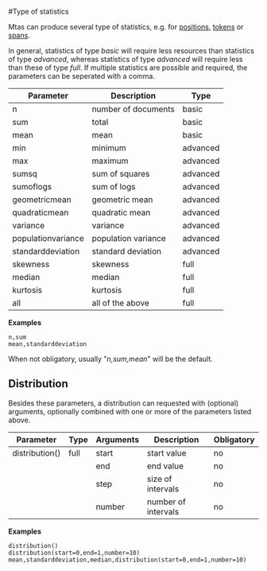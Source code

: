 #Type of statistics

Mtas can produce several type of statistics, e.g. for [positions](search_query_stats_positions.html), 
[tokens](search_query_stats_tokens.html) or [spans](search_query_stats_spans.html).

In general, statistics of type *basic* will require less resources than statistics of type *advanced*, whereas
statistics of type *advanced* will require less than these of type *full*. If multiple 
statistics are possible and required, the parameters can be seperated with a comma. 


| Parameter             | Description          | Type      |
|-----------------------|----------------------|-----------|
| n                     | number of documents  | basic     |
| sum                   | total                | basic     |
| mean                  | mean                 | basic     |
| min                   | minimum              | advanced  |
| max                   | maximum              | advanced  |
| sumsq                 | sum of squares       | advanced  |
| sumoflogs             | sum of logs          | advanced  |
| geometricmean         | geometric mean       | advanced  |
| quadraticmean         | quadratic mean       | advanced  |
| variance              | variance             | advanced  |
| populationvariance    | population variance  | advanced  |
| standarddeviation     | standard deviation   | advanced  |
| skewness              | skewness             | full      |
| median                | median               | full      |
| kurtosis              | kurtosis             | full      |
| all                   | all of the above     | full      |

**Examples**

``` console 
n,sum
mean,standarddeviation
```

When not obligatory, usually \"*n,sum,mean*\" will be the default.

## Distribution

Besides these parameters, a distribution can requested with (optional) arguments, 
optionally combined with one or more of the parameters listed above.

| Parameter      | Type | Arguments    | Description         | Obligatory | 
|----------------|------|--------------|---------------------|------------|
| distribution() | full | start        | start value         | no         |
|                |      | end          | end value           | no         |
|                |      | step         | size of intervals   | no         |
|                |      | number       | number of intervals | no         |

**Examples**

``` console 
distribution()
distribution(start=0,end=1,number=10)
mean,standarddeviation,median,distribution(start=0,end=1,number=10)
```

